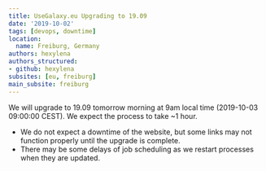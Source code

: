 ```yaml
---
title: UseGalaxy.eu Upgrading to 19.09
date: '2019-10-02'
tags: [devops, downtime]
location:
  name: Freiburg, Germany
authors: hexylena
authors_structured:
- github: hexylena
subsites: [eu, freiburg]
main_subsite: freiburg
---
```


We will upgrade to 19.09 tomorrow morning at 9am local time (2019-10-03 09:00:00 CEST). We expect the process to take ~1 hour.

- We do not expect a downtime of the website, but some links may not function properly until the upgrade is complete.
- There may be some delays of job scheduling as we restart processes when they are updated.

